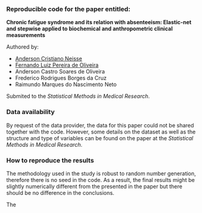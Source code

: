 ### Reproducible code for the paper entitled:

**Chronic fatigue syndrome and its relation with absenteeism: Elastic-net and stepwise applied to biochemical and anthropometric clinical measurements** 


Authored by:
  - [Anderson Cristiano Neisse](https://aneisse.com/)
  - [Fernando Luiz Pereira de Oliveira](http://buscatextual.cnpq.br/buscatextual/visualizacv.do?id=K4237386E4&tokenCaptchar=03AOLTBLR0gubkFsV622kUzljBk1bjblnqE22hwog9XHIZU7iuotibVz_V2TfvNRCVNQ7QBXFxl2Ob354TcvhyWUyO7RZK0-2v512U2d4LX4l0pu_pR72ieCVNhWl5PzmG5ZRNL7xz_CuonpLefzZImGERB3EyxO-nYA7zG18xcpV-iRNOOGrvKho6cFMt_ksY2lmIqyTSp3JK_NMOknjpHhgK0HbvouHiF7SfR992BBEmn6dJfhhnfsL_sw0e-28aWR2b58ZEgmC4tBrZl-XlLGMDl8jOBSNZ9-cnMcsxtvQMJAmE0lpAenvl4IsqNAH0ye4oaKkGLwhhMs0nkuvLWJ3WUbCcgypHKg)
  - Anderson Castro Soares de Oliveira
  - Frederico Rodrigues Borges da Cruz
  - Raimundo Marques do Nascimento Neto
  
Submited to the *Statistical Methods in Medical Research*.

### Data availability

By request of the data provider, the data for this paper could not be shared together with the code. However, some details on the dataset as well as the structure and type of variables can be found on the paper at the *Statistical Methods in Medical Research*.

### How to reproduce the results

The methodology used in the study is robust to random number generation, therefore there is no seed in the code. As a result, the final results might be slightly numerically different from the presented in the paper but there should be no difference in the conclusions.

The 
